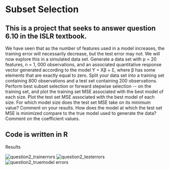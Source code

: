 # Subset Selection
This is a project that seeks to answer question 6.10 in the ISLR textbook.
--
We have seen that as the number of features used in a model increases, the
training error will necessarily decrease, but the test error may not. We will now
explore this in a simulated data set.
Generate a data set with p = 20 features, n = 1, 000 observations, and an
associated quantitative response vector generated according to the model
Y = Xβ + Ɛ, where β has some elements that are exactly equal to zero. Split your data set into
a training set containing 800 observations and a test set containing 200
observations.
Perform best subset selection or forward stepwise selection -- on the training set,
and plot the training set MSE associated with the best model of each size. Plot
the test set MSE associated with the best model of each size.
For which model size does the test set MSE take on its minimum value?
Comment on your results. How does the model at which the test set MSE is
minimized compare to the true model used to generate the data? Comment on the
coefficient values.


Code is written in R
--
Results

![question2_trainerrors](https://user-images.githubusercontent.com/66652338/96805690-3522b080-13e0-11eb-8c13-a29cbc3e0088.png)
![question2_testerrors](https://user-images.githubusercontent.com/66652338/96805695-3522b080-13e0-11eb-9316-fe05e15d7968.png)
![question2_truemodel errors](https://user-images.githubusercontent.com/66652338/96805694-3522b080-13e0-11eb-86cf-4a9bcc65f7d1.png)


